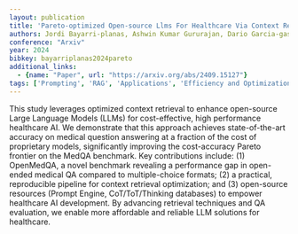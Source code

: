 ```yaml
---
layout: publication
title: 'Pareto-optimized Open-source Llms For Healthcare Via Context Retrieval'
authors: Jordi Bayarri-planas, Ashwin Kumar Gururajan, Dario Garcia-gasulla
conference: "Arxiv"
year: 2024
bibkey: bayarriplanas2024pareto
additional_links:
  - {name: "Paper", url: "https://arxiv.org/abs/2409.15127"}
tags: ['Prompting', 'RAG', 'Applications', 'Efficiency and Optimization']
---
```

This study leverages optimized context retrieval to enhance open-source Large
Language Models (LLMs) for cost-effective, high performance healthcare AI. We
demonstrate that this approach achieves state-of-the-art accuracy on medical
question answering at a fraction of the cost of proprietary models,
significantly improving the cost-accuracy Pareto frontier on the MedQA
benchmark. Key contributions include: (1) OpenMedQA, a novel benchmark
revealing a performance gap in open-ended medical QA compared to
multiple-choice formats; (2) a practical, reproducible pipeline for context
retrieval optimization; and (3) open-source resources (Prompt Engine,
CoT/ToT/Thinking databases) to empower healthcare AI development. By advancing
retrieval techniques and QA evaluation, we enable more affordable and reliable
LLM solutions for healthcare.
